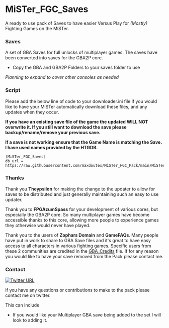 # MiSTer_FGC_Saves
A ready to use pack of Saves to have easier Versus Play for *(Mostly)* Fighting Games on the MiSTer.

### Saves
A set of GBA Saves for full unlocks of multiplayer games.
The saves have been converted into saves for the GBA2P core.
- Copy the GBA and GBA2P Folders to your saves folder to use


*Planning to expand to cover other consoles as needed*

### Script
Please add the below line of code to your downloader.ini file if you would like to have your MiSTer automatically download these files, and any updates when they occur.

**If you have an existing save file of the game the updated WILL NOT overwrite it. If you still want to download the save please backup/rename/remove your previous save.**

**If a save is not working ensure that the Game Name is matching the Save. I have used names provided by the HTGDB.**

```
[MiSTer_FGC_Saves]
db_url = https://raw.githubusercontent.com/maxdoutex/MiSTer_FGC_Pack/main/MiSTer_FGC_Saves.json
```

### Thanks
Thank you **Theypsilon** for making the change to the updater to allow for saves to be distributed and just generally maintaining such an easy to use updater.

Thank you to **FPGAzumSpass** for your development of various cores, but especially the GBA2P core.
So many multiplayer games have become accessible thanks to this core, allowing more people to experience games they otherwise would never have played.

Thank you to the users of **Zophars Domain** and **GameFAQs**. 
Many people have put in work to share to GBA Save files and it's great to have easy access to all characters in various fighting games.
Specific users from these 2 communities are credited in the [GBA_Credits](GBA_Credits.txt) file.
If for any reason you would like to have your save removed from the Pack please contact me.

### Contact
[![Twitter URL](https://img.shields.io/twitter/url/https/twitter.com/MaxDOutEX.svg?style=social&label=Follow%20%40MaxDOutEX)](https://twitter.com/MaxDOutEX)

If you have any questions or contributions to make to the pack please contact me on twitter.

This can include
- If you would like your Multiplayer GBA save being added to the set I will look to adding it. 
